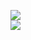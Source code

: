 [![](https://img.shields.io/badge/Made%20With-Github%20Spray-lightgrey.svg?style=for-the-badge&logo=github)](https://github.com/Annihil/github-spray#24566)  
[![](https://i.imgur.com/2DrTn0Z.gif)](https://github.com/Annihil/github-spray)